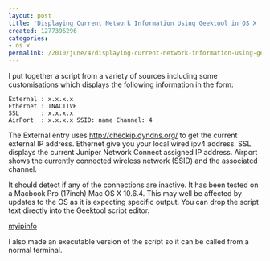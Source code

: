 ```yaml
---
layout: post
title: 'Displaying Current Network Information Using Geektool in OS X '
created: 1277396296
categories:
- os x
permalink: /2010/june/4/displaying-current-network-information-using-geektool-os-x/
---
```

I put together a script from a variety of sources including some customisations which displays the following information in the form:

`External : x.x.x.x`  
`Ethernet : INACTIVE`  
`SSL      : x.x.x.x`  
`AirPort  : x.x.x.x SSID: name Channel: 4`  

The External entry uses http://checkip.dyndns.org/ to get the current external IP address.
Ethernet give you your local wired ipv4 address.
SSL displays the current Juniper Network Connect assigned IP address.
Airport shows the currently connected wireless network (SSID) and the associated channel.

It should detect if any of the connections are inactive. It has been tested on a Macbook Pro (17inch) Mac OS X 10.6.4. This may well be affected by updates to the OS as it is expecting specific output.
You can drop the script text directly into the Geektool script editor.

<a href="/images/f/myipinfo">myipinfo</a>

I also made an executable version of the script so it can be called from a normal terminal.
